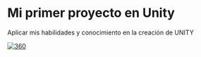 # Mi primer proyecto en Unity
 Aplicar mis habilidades y conocimiento en la creación de UNITY

[![360](http://img.youtube.com/vi/7N7g5DSfRk4/0.jpg)](http://www.youtube.com/watch?v=7N7g5DSfRk4 "Mi primer Proyecto en Unity")
